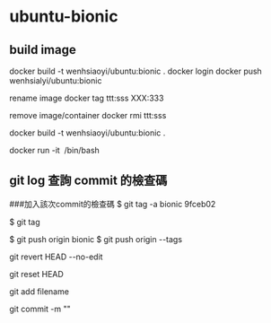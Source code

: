 # ubuntu-bionic



## build image
docker build -t wenhsiaoyi/ubuntu:bionic .
docker login
docker push wenhsialyi/ubuntu:bionic



rename image
docker tag ttt:sss  XXX:333


remove image/container
docker rmi ttt:sss


docker build -t wenhsiaoyi/ubuntu:bionic .


docker run -it <image> /bin/bash


## git log 查詢 commit 的檢查碼

###加入該次commit的檢查碼
$ git tag -a bionic 9fceb02

$ git tag




$ git push origin bionic
$ git push origin --tags


git revert HEAD --no-edit

git reset HEAD

git add filename

git commit  -m ""


